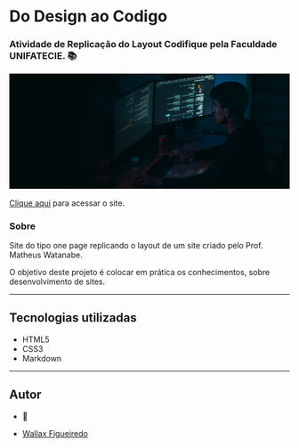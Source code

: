 # Do Design ao Codigo

### Atividade de Replicação do Layout Codifique pela Faculdade UNIFATECIE. 📚

![logo codifique](./Docs/img/Background%20Hero.jpg)

[Clique aqui](https://WallCod.github.io/Layout-Codifique/) para acessar o site.

### Sobre

Site do tipo one page replicando o layout de um site criado pelo Prof. Matheus Watanabe.

O objetivo deste projeto é colocar em prática os conhecimentos, sobre desenvolvimento de sites.

---
## Tecnologias utilizadas
- HTML5
- CSS3
- Markdown

---
## Autor

- 🦁

- [Wallax Figueiredo](https://github.com/WallCod)




